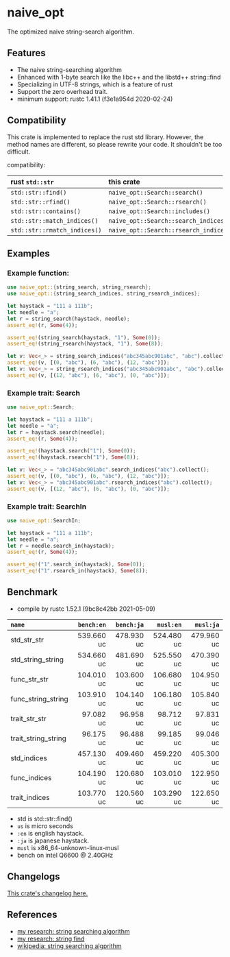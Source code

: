 # naive_opt
The optimized naive string-search algorithm.

## Features

* The naive string-searching algorithm
* Enhanced with 1-byte search like the libc++ and the libstd++ string::find
* Specializing in UTF-8 strings, which is a feature of rust
* Support the zero overhead trait.
* minimum support: rustc 1.41.1 (f3e1a954d 2020-02-24)

## Compatibility

This crate is implemented to replace the rust std library.
However, the method names are different, so please rewrite your code.
It shouldn't be too difficult.

compatibility:

| rust `std::str`              | this crate                             |
|:-----------------------------|:---------------------------------------|
| `std::str::find()`           | `naive_opt::Search::search()`          |
| `std::str::rfind()`          | `naive_opt::Search::rsearch()`         |
| `std::str::contains()`       | `naive_opt::Search::includes()`        |
| `std::str::match_indices()`  | `naive_opt::Search::search_indices()`  |
| `std::str::rmatch_indices()` | `naive_opt::Search::rsearch_indices()` |


## Examples

### Example function:

```rust
use naive_opt::{string_search, string_rsearch};
use naive_opt::{string_search_indices, string_rsearch_indices};

let haystack = "111 a 111b";
let needle = "a";
let r = string_search(haystack, needle);
assert_eq!(r, Some(4));

assert_eq!(string_search(haystack, "1"), Some(0));
assert_eq!(string_rsearch(haystack, "1"), Some(8));

let v: Vec<_> = string_search_indices("abc345abc901abc", "abc").collect();
assert_eq!(v, [(0, "abc"), (6, "abc"), (12, "abc")]);
let v: Vec<_> = string_rsearch_indices("abc345abc901abc", "abc").collect();
assert_eq!(v, [(12, "abc"), (6, "abc"), (0, "abc")]);
```

### Example trait: Search

```rust
use naive_opt::Search;

let haystack = "111 a 111b";
let needle = "a";
let r = haystack.search(needle);
assert_eq!(r, Some(4));

assert_eq!(haystack.search("1"), Some(0));
assert_eq!(haystack.rsearch("1"), Some(8));

let v: Vec<_> = "abc345abc901abc".search_indices("abc").collect();
assert_eq!(v, [(0, "abc"), (6, "abc"), (12, "abc")]);
let v: Vec<_> = "abc345abc901abc".rsearch_indices("abc").collect();
assert_eq!(v, [(12, "abc"), (6, "abc"), (0, "abc")]);
```

### Example trait: SearchIn

```rust
use naive_opt::SearchIn;

let haystack = "111 a 111b";
let needle = "a";
let r = needle.search_in(haystack);
assert_eq!(r, Some(4));

assert_eq!("1".search_in(haystack), Some(0));
assert_eq!("1".rsearch_in(haystack), Some(8));
```

## Benchmark

- compile by rustc 1.52.1 (9bc8c42bb 2021-05-09)

|         `name`          | `bench:en`  | `bench:ja`  |  `musl:en`  |  `musl:ja`  |
|:------------------------|------------:|------------:|------------:|------------:|
| std_str_str             |  539.660 uc |  478.930 uc |  524.480 uc |  479.960 uc |
| std_string_string       |  534.660 uc |  481.690 uc |  525.550 uc |  470.390 uc |
| func_str_str            |  104.010 uc |  103.600 uc |  106.680 uc |  104.950 uc |
| func_string_string      |  103.910 uc |  104.140 uc |  106.180 uc |  105.840 uc |
| trait_str_str           |   97.082 uc |   96.958 uc |   98.712 uc |   97.831 uc |
| trait_string_string     |   96.175 uc |   96.488 uc |   99.185 uc |   99.046 uc |
| std_indices             |  457.130 uc |  409.460 uc |  459.220 uc |  405.300 uc |
| func_indices            |  104.190 uc |  120.680 uc |  103.010 uc |  122.950 uc |
| trait_indices           |  103.770 uc |  120.560 uc |  103.290 uc |  122.650 uc |

- std is std::str::find()
- `us` is micro seconds
- `:en` is english haystack.
- `:ja` is japanese haystack.
- `musl` is x86_64-unknown-linux-musl
- bench on intel Q6600 @ 2.40GHz


## Changelogs

[This crate's changelog here.](https://github.com/aki-akaguma/naive_opt/blob/main/CHANGELOG.md)


## References

- [my research: string searching algorithm](https://github.com/aki-akaguma/cmp_string_searching_algorithm)
- [my research: string find](https://github.com/aki-akaguma/cmp_string_find)
- [wikipedia: string searching algprithm](https://en.wikipedia.org/wiki/String-searching_algorithm)
